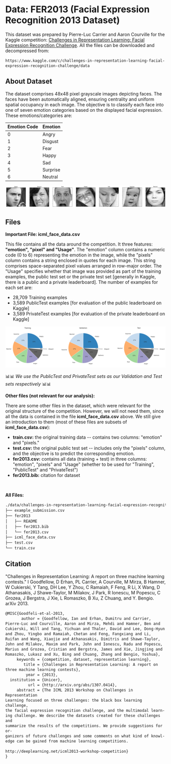 # Data: FER2013 (Facial Expression Recognition 2013 Dataset)

This dataset was prepared by  Pierre-Luc Carrier and Aaron Courville for the Kaggle competition:
[Challenges in Representation Learning: Facial Expression Recognition Challenge](https://www.kaggle.com/c/challenges-in-representation-learning-facial-expression-recognition-challenge). All the files can be downloaded and decompressed from:

```
https://www.kaggle.com/c/challenges-in-representation-learning-facial-expression-recognition-challenge/data
```

## About Dataset

The dataset comprises 48x48 pixel grayscale images depicting faces. The faces have been automatically aligned, ensuring centrality and uniform spatial occupancy in each image. The objective is to classify each face into one of seven emotion categories based on the displayed facial expression. These emotions/categories are:

| Emotion Code | Emotion      |
|--------------|--------------|
| 0            | Angry        |
| 1            | Disgust      |
| 2            | Fear         |
| 3            | Happy        |
| 4            | Sad          |
| 5            | Surprise     |
| 6            | Neutral      |

![alt text](../media/emotions.png)

## Files

**Important File: icml_face_data.csv** 

This file contains all the data around the competition. It three features: **"emotion", "pixel" and "Usage"**. The "emotion" column contains a numeric code (0 to 6) representing the emotion in the image, while the "pixels" column contains a string enclosed in quotes for each image. This string comprises space-separated pixel values arranged in row-major order. The "Usage" specifies whether that image was provided as part of the training examples, the public test set or the private test set [generally in Kaggle, there is a public and a private leaderboard]. The number of examples for each set are:
  * 28,709 Training examples
  * 3,589 PublicTest examples [for evaluation of the public leaderboard on Kaggle]
  * 3,589 PrivateTest examples [for evaluation of the private leaderboard on Kaggle]

![alt text](../media/class_counts.png)


📊📊 *We use the PublicTest and PrivateTest sets as our Validation and Test sets respectively* 📊📊


**Other files (not relevant for our analysis):**

There are some other files in the dataset, which were relevant for the original structure of the competition. However, we will not need them, since all the data is contained in the file **icml_face_data.csv** above. We still give an introduction to them (most of these files are subsets of **icml_face_data.csv**):
* **train.csv:** the original training data -- contains two columns: "emotion" and "pixels."
* **test.csv:** the original public test set -- includes only the "pixels" column, and the objective is to predict the corresponding emotion.
* **fer2013.csv:** contains all data (training + test) in three columns: "emotion", "pixels" and "Usage" (whether to be used for "Training", "PublicTest" and "PrivateTest")
* **fer2013.bib:** citation for dataset

&nbsp;

**All Files:**
```bash
./data/challenges-in-representation-learning-facial-expression-recognition-challenge/
├── example_submission.csv
├── fer2013
│   ├── README
│   ├── fer2013.bib
│   └── fer2013.csv
├── icml_face_data.csv
├── test.csv
└── train.csv
```

## Citation

"Challenges in Representation Learning: A report on three machine learning
contests." I Goodfellow, D Erhan, PL Carrier, A Courville, M Mirza, B
Hamner, W Cukierski, Y Tang, DH Lee, Y Zhou, C Ramaiah, F Feng, R Li,
X Wang, D Athanasakis, J Shawe-Taylor, M Milakov, J Park, R Ionescu,
M Popescu, C Grozea, J Bergstra, J Xie, L Romaszko, B Xu, Z Chuang, and
Y. Bengio. arXiv 2013.

```
@MISC{Goodfeli-et-al-2013,
       author = {Goodfellow, Ian and Erhan, Dumitru and Carrier, Pierre-Luc and Courville, Aaron and Mirza, Mehdi and Hamner, Ben and Cukierski, Will and Tang, Yichuan and Thaler, David and Lee, Dong-Hyun and Zhou, Yingbo and Ramaiah, Chetan and Feng, Fangxiang and Li, Ruifan and Wang, Xiaojie and Athanasakis, Dimitris and Shawe-Taylor, John and Milakov, Maxim and Park, John and Ionescu, Radu and Popescu, Marius and Grozea, Cristian and Bergstra, James and Xie, Jingjing and Romaszko, Lukasz and Xu, Bing and Chuang, Zhang and Bengio, Yoshua},
     keywords = {competition, dataset, representation learning},
        title = {Challenges in Representation Learning: A report on three machine learning contests},
         year = {2013},
  institution = {Unicer},
          url = {http://arxiv.org/abs/1307.0414},
     abstract = {The ICML 2013 Workshop on Challenges in Representation
Learning focused on three challenges: the black box learning challenge,
the facial expression recognition challenge, and the multimodal learn-
ing challenge. We describe the datasets created for these challenges and
summarize the results of the competitions. We provide suggestions for or-
ganizers of future challenges and some comments on what kind of knowl-
edge can be gained from machine learning competitions.

http://deeplearning.net/icml2013-workshop-competition}
}
```

